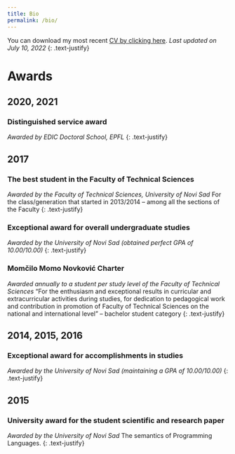 ```yaml
---
title: Bio
permalink: /bio/
---
```


You can download my most recent [CV by clicking here](/assets/files/Viktor_Sanca_cv.pdf).
*Last updated on July 10, 2022* 
{: .text-justify}

# Awards

## **2020, 2021** 
### Distinguished service award
*Awarded by EDIC Doctoral School, EPFL*
{: .text-justify}


## **2017**
### The best student in the Faculty of Technical Sciences
*Awarded by the Faculty of Technical Sciences, University of Novi Sad*
For the class/generation that started in 2013/2014 – among all the sections of the Faculty
{: .text-justify}

### Exceptional award for overall undergraduate studies
*Awarded by the University of Novi Sad (obtained perfect GPA of 10.00/10.00)*
{: .text-justify}

### Momčilo Momo Novković Charter
*Awarded annually to a student per study level of the Faculty of Technical Sciences*
“For the enthusiasm and exceptional results in curricular and extracurricular activities during studies, for dedication to pedagogical work and contribution in promotion of Faculty of Technical Sciences on the national and international level” – bachelor student category
{: .text-justify}

## **2014, 2015, 2016**
### Exceptional award for accomplishments in studies
*Awarded by the University of Novi Sad (maintaining a GPA of 10.00/10.00)*
{: .text-justify}

## **2015**
### University award for the student scientific and research paper
*Awarded by the University of Novi Sad*
The semantics of Programming Languages. 
{: .text-justify}

